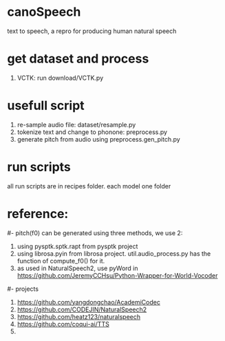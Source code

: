 # canoSpeech
text to speech, a repro for producing human natural speech

# get dataset and process
1. VCTK: run download/VCTK.py

# usefull script
1. re-sample audio file: dataset/resample.py
2. tokenize text and change to phonone: preprocess.py
3. generate pitch from audio using preprocess.gen_pitch.py

# run scripts
all run scripts are in recipes folder. each model one folder

# reference:
#- pitch(f0)
can be generated using three methods, we use 2:
1. using pysptk.sptk.rapt from pysptk project
2. using librosa.pyin from librosa project. util.audio_process.py has the function of compute_f0() for it.
3. as used in NaturalSpeech2, use pyWord in https://github.com/JeremyCCHsu/Python-Wrapper-for-World-Vocoder 

#- projects
1. https://github.com/yangdongchao/AcademiCodec 
2. https://github.com/CODEJIN/NaturalSpeech2 
3. https://github.com/heatz123/naturalspeech 
4. https://github.com/coqui-ai/TTS  
5. 
